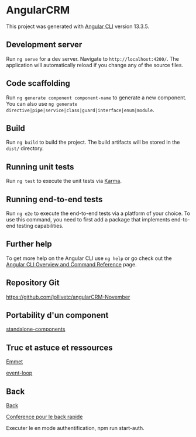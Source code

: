 # AngularCRM

This project was generated with [Angular CLI](https://github.com/angular/angular-cli) version 13.3.5.

## Development server

Run `ng serve` for a dev server. Navigate to `http://localhost:4200/`. The application will automatically reload if you change any of the source files.

## Code scaffolding

Run `ng generate component component-name` to generate a new component. You can also use `ng generate directive|pipe|service|class|guard|interface|enum|module`.

## Build

Run `ng build` to build the project. The build artifacts will be stored in the `dist/` directory.

## Running unit tests

Run `ng test` to execute the unit tests via [Karma](https://karma-runner.github.io).

## Running end-to-end tests

Run `ng e2e` to execute the end-to-end tests via a platform of your choice. To use this command, you need to first add a package that implements end-to-end testing capabilities.

## Further help

To get more help on the Angular CLI use `ng help` or go check out the [Angular CLI Overview and Command Reference](https://angular.io/cli) page.

## Repository Git

https://github.com/jollivetc/angularCRM-November


## Portability d'un component

[standalone-components](https://angular.io/guide/standalone-components)

## Truc et astuce et ressources

[Emmet](https://docs.emmet.io/cheat-sheet/)

[event-loop](https://guide-angular.wishtack.io/ecmascript-6+/event-loop)


## Back

[Back](https://github.com/jollivetc/AngularCRM-back)

[Conference pour le back rapide](https://www.youtube.com/watch?v=zZlFXga1tEg&list=PLIBWgWaHgLpObzsDNKDJmL-J_V3fHtJy7)

Executer le en mode authentification, npm run start-auth.
